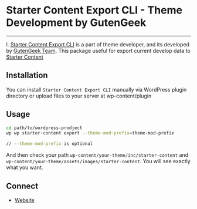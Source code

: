 # Starter Content Export CLI - Theme Development by GutenGeek

----
I. [Starter Content Export CLI](https://gutengeek.com/) is a part of theme developer, and its developed by [GutenGeek Team](https://gutengeek.com/). This package useful for export current develop data to [Starter Content](https://make.wordpress.org/core/2016/11/30/starter-content-for-themes-in-4-7/)

## Installation

You can install `Starter Content Export CLI` manually via WordPress plugin directory or upload files to your server at wp-content/plugin

## Usage

```bash
cd path/to/wordpress-prodject
wp wp starter-content export --theme-mod-prefix=theme-mod-prefix

// --theme-mod-prefix is optional
```

And then check your path `wp-content/your-theme/inc/starter-content` and `wp-content/your-theme/assets/images/starter-content`. You will see exactly what you want.

## Connect

* [Website](https://gutengeek.com/)


